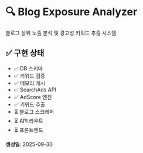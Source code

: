 # 🔍 Blog Exposure Analyzer

블로그 상위 노출 분석 및 광고성 키워드 추출 시스템

## ✅ 구현 상태

- ✅ DB 스키마
- ✅ 키워드 검증
- ✅ 메모리 캐시
- ✅ SearchAds API
- ✅ AdScore 엔진
- ✅ 키워드 추출
- ⏳ 블로그 스크래퍼
- ⏳ API 라우트
- ⏳ 프론트엔드

**생성일**: 2025-09-30